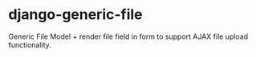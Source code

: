 # django-generic-file
Generic File Model + render file field in form to support AJAX file upload functionality.
